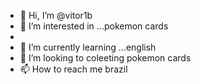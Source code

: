 - 👋 Hi, I’m @vitor1b
- 👀 I’m interested in ...pokemon cards
- 
- 🌱 I’m currently learning ...english
- 💞️ I’m looking to coleeting pokemon cards
- 📫 How to reach me brazil

<!---
vitor1b/vitor1b is a ✨ special ✨ repository because its `README.md` (this file) appears on your GitHub profile.
You can click the Preview link to take a look at your changes.
--->
